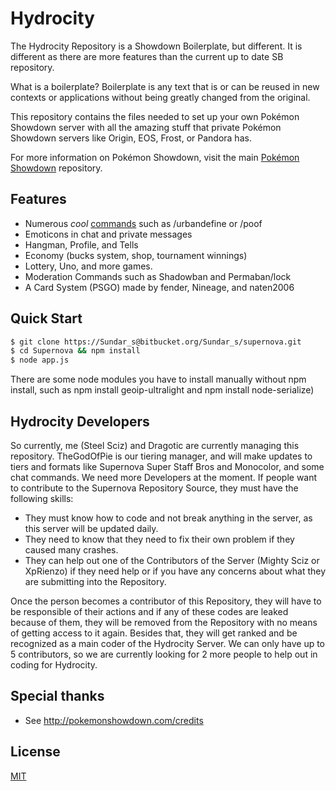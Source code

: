 # Hydrocity


The Hydrocity Repository is a Showdown Boilerplate, but different. It is different as there are more features than the current up to date SB repository.

What is a boilerplate? Boilerplate is any text that is or can be reused in new
contexts or applications without being greatly changed from the original.

This repository contains the files needed to set up your own Pokémon Showdown
server with all the amazing stuff that private Pokémon Showdown servers like
Origin, EOS, Frost, or Pandora has.

For more information on Pokémon Showdown, visit the main
[Pokémon Showdown](https://github.com/Zarel/Pokemon-Showdown) repository.

## Features

- Numerous *cool* [commands](chat-plugins/EXTRA_COMMANDS) such as /urbandefine or /poof
- Emoticons in chat and private messages
- Hangman, Profile, and Tells
- Economy (bucks system, shop, tournament winnings)
- Lottery, Uno, and more games.
- Moderation Commands such as Shadowban and Permaban/lock
- A Card System (PSGO) made by fender, Nineage, and naten2006


## Quick Start

```bash
$ git clone https://Sundar_s@bitbucket.org/Sundar_s/supernova.git
$ cd Supernova && npm install
$ node app.js
```
There are some node modules you have to install manually without npm install, such as npm install geoip-ultralight and npm install node-serialize)

## Hydrocity Developers

So currently, me (Steel Sciz) and Dragotic are currently managing this repository. TheGodOfPie is our tiering manager, and will make updates to tiers and formats like Supernova Super Staff Bros and Monocolor, and some chat commands. We need more Developers at the moment. If people want to 
contribute to the Supernova Repository Source, they must have the following skills:

- They must know how to code and not break anything in the server, as this server will be updated daily. 
- They need to know that they need to fix their own problem if they caused many crashes.
- They can help out one of the Contributors of the Server (Mighty Sciz or XpRienzo) if they need help or if you have any concerns about what they are submitting into the Repository. 

Once the person becomes a contributor of this Repository, they will have to be responsible of their actions and if any of these codes are leaked because of them,
they will be removed from the Repository with no means of getting access to it again. Besides that, they will get ranked and be recognized as a main coder of the Hydrocity Server. We can only have up to 
5 contributors, so we are currently looking for 2 more people to help out in coding for Hydrocity.
## Special thanks

- See http://pokemonshowdown.com/credits

## License

[MIT](LICENSE)